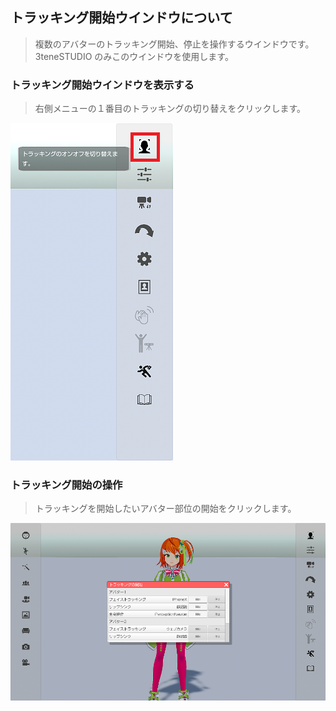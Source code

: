 ## トラッキング開始ウインドウについて

>複数のアバターのトラッキング開始、停止を操作するウインドウです。
>3teneSTUDIO のみこのウインドウを使用します。


### トラッキング開始ウインドウを表示する

>右側メニューの１番目のトラッキングの切り替えをクリックします。

![画像](image/TrackingWindow_1.png "")


### トラッキング開始の操作

>トラッキングを開始したいアバター部位の開始をクリックします。

![画像](image/TrackingWindow_2.png "")



